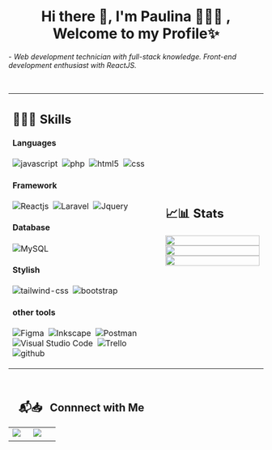 <h1 align="center"> Hi there 👋,   I'm Paulina 🙋🏽‍♀️ , Welcome to my Profile✨</h1> 

 <p>- <i>Web development technician with full-stack knowledge. Front-end development enthusiast with ReactJS.</i></p>

</br>

<table width="100%" >

 <tr>
    <td width="60%">
     
## 👩🏽‍💻 Skills

#### Languages

![javascript](https://img.shields.io/badge/JavaScript-323330?style=for-the-badge&logo=javascript&logoColor=F7DF1E)&nbsp;
![php](https://img.shields.io/badge/PHP-777BB4?style=for-the-badge&logo=php&logoColor=white)&nbsp;
![html5](https://img.shields.io/badge/HTML5-E34F26?style=for-the-badge&logo=html5&logoColor=white)&nbsp;
![css](https://img.shields.io/badge/CSS-239120?&style=for-the-badge&logo=css3&logoColor=white)&nbsp;

#### Framework

![Reactjs](https://img.shields.io/badge/React-20232A?style=for-the-badge&logo=react&logoColor=61DAFB)&nbsp;
![Laravel](https://img.shields.io/badge/Laravel-FF2D20?style=for-the-badge&logo=laravel&logoColor=white)&nbsp;
![Jquery](https://img.shields.io/badge/jQuery-0769AD?style=flat&logo=jquery&logoColor=white)&nbsp;

#### Database

![MySQL](https://img.shields.io/badge/MySQL-00000F?style=for-the-badge&logo=mysql&logoColor=white)&nbsp;

#### Stylish

![tailwind-css](https://img.shields.io/badge/Tailwind_CSS-38B2AC?style=for-the-badge&logo=tailwind-css&logoColor=white)&nbsp;
![bootstrap](https://img.shields.io/badge/Bootstrap-563D7C?style=for-the-badge&logo=bootstrap&logoColor=white)&nbsp;



#### other tools

![Figma](https://img.shields.io/badge/Figma-F24E1E?style=for-the-badge&logo=figma&logoColor=white)&nbsp;
![Inkscape](https://img.shields.io/badge/Inkscape-000000?style=for-the-badge&logo=Inkscape&logoColor=white)&nbsp;
![Postman](https://img.shields.io/badge/Postman-FF6C37?style=for-the-badge&logo=postman&logoColor=white)&nbsp;
![Visual Studio Code](https://img.shields.io/badge/Visual%20Studio%20Code-0078d7.svg?style=for-the-badge&logo=visual-studio-code&logoColor=white)&nbsp;
![Trello](https://img.shields.io/badge/Trello-0052CC?style=for-the-badge&logo=trello&logoColor=white)&nbsp;
![github](https://img.shields.io/badge/GitHub-100000?style=for-the-badge&logo=github&logoColor=white)&nbsp;


     
</td>
    <td>
  
## 📈📊 Stats


<p align="center">
  <img width="100%" src="https://github-readme-stats.vercel.app/api?username=paulyPAREDES&theme=algolia&show_icons=true&bg_color=transparent&title_color=navy&text_color=black" />
 </br>
  <img width="100%" src="https://github-readme-streak-stats.herokuapp.com/?user=paulyPAREDES&theme=white&hide_border=false"/>
 </br>
  <img width="100%" src="https://github-readme-stats.vercel.app/api/top-langs/?username=paulyPAREDES&exclude_repo=Portfolio,HomePal&langs_count=7&layout=compact&bg_color=transparent" />
</p>
     
  </td>
 </tr>
</table>

</br>


## &nbsp; &nbsp; 📬📥 &nbsp; Connnect with Me
<table width="100%" >
 <tr border="none">
  <td width="100%" align="center">
<a target="_blank" href="https://www.linkedin.com/in/paulina-sarai-paredes-092093211/"><img src="https://img.shields.io/badge/-LinkedIn-0077B5?style=for-the-badge&logo=Linkedin&logoColor=white"></img></a>
&emsp;
<a target="_blank" href="mailto:pauly.pards@gmail.com"><img src="https://img.shields.io/badge/-Gmail-D14836?style=for-the-badge&logo=Gmail&logoColor=white"></img></a>
&emsp;
</table>
</td>
</tr>
<br/>






